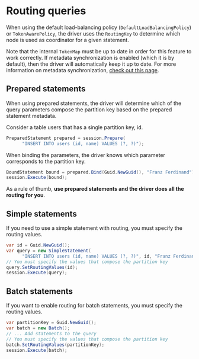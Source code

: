 # Routing queries

When using the default load-balancing policy (`DefaultLoadBalancingPolicy`) or `TokenAwarePolicy`, the driver uses the `RoutingKey` to determine which node is used as coordinator for a given statement.

Note that the internal `TokenMap` must be up to date in order for this feature to work correctly. If metadata synchronization is enabled (which it is by default), then the driver will automatically keep it up to date. For more information on metadata synchronization, [check out this page](../metadata).

## Prepared statements

When using prepared statements, the driver will determine which of the query parameters compose the partition key based on the prepared statement metadata.

Consider a table users that has a single partition key, id.

```csharp
PreparedStatement prepared = session.Prepare(
      "INSERT INTO users (id, name) VALUES (?, ?)");
```

When binding the parameters, the driver knows which parameter corresponds to the partition key.

```csharp
BoundStatement bound = prepared.Bind(Guid.NewGuid(), "Franz Ferdinand");
session.Execute(bound);
```

As a rule of thumb, **use prepared statements and the driver does all the routing for you**.

## Simple statements

If you need to use a simple statement with routing, you must specify the routing values.

```csharp
var id = Guid.NewGuid();
var query = new SimpleStatement(
      "INSERT INTO users (id, name) VALUES (?, ?)", id, "Franz Ferdinand");
// You must specify the values that compose the partition key
query.SetRoutingValues(id);
session.Execute(query);
```

## Batch statements

If you want to enable routing for batch statements, you must specify the routing values.

```csharp
var partitionKey = Guid.NewGuid();
var batch = new Batch();
// ... Add statements to the query
// You must specify the values that compose the partition key
batch.SetRoutingValues(partitionKey);
session.Execute(batch);
```
